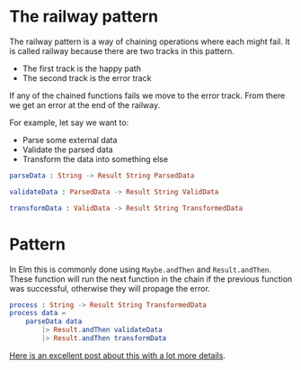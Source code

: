 # The railway pattern

The railway pattern is a way of chaining operations where each might fail.
It is called railway because there are two tracks in this pattern.

- The first track is the happy path
- The second track is the error track

If any of the chained functions fails we move to the error track. From there we get an error at the end of the railway.

For example, let say we want to:

- Parse some external data
- Validate the parsed data
- Transform the data into something else

```elm
parseData : String -> Result String ParsedData

validateData : ParsedData -> Result String ValidData

transformData : ValidData -> Result String TransformedData
```

# Pattern

In Elm this is commonly done using `Maybe.andThen` and `Result.andThen`. These function will run the next function in the chain if the previous function was successful, otherwise they will propage the error.

```elm
process : String -> Result String TransformedData
process data =
	parseData data
		|> Result.andThen validateData
		|> Result.andThen transformData
```

[Here is an excellent post about this with a lot more details](https://fsharpforfunandprofit.com/rop/).
